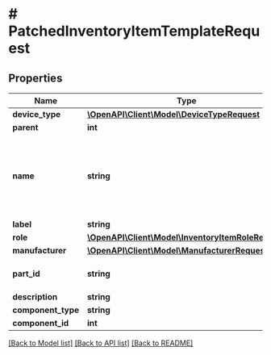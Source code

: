# # PatchedInventoryItemTemplateRequest

## Properties

Name | Type | Description | Notes
------------ | ------------- | ------------- | -------------
**device_type** | [**\OpenAPI\Client\Model\DeviceTypeRequest**](DeviceTypeRequest.md) |  | [optional]
**parent** | **int** |  | [optional]
**name** | **string** | {module} is accepted as a substitution for the module bay position when attached to a module type. | [optional]
**label** | **string** | Physical label | [optional]
**role** | [**\OpenAPI\Client\Model\InventoryItemRoleRequest**](InventoryItemRoleRequest.md) |  | [optional]
**manufacturer** | [**\OpenAPI\Client\Model\ManufacturerRequest**](ManufacturerRequest.md) |  | [optional]
**part_id** | **string** | Manufacturer-assigned part identifier | [optional]
**description** | **string** |  | [optional]
**component_type** | **string** |  | [optional]
**component_id** | **int** |  | [optional]

[[Back to Model list]](../../README.md#models) [[Back to API list]](../../README.md#endpoints) [[Back to README]](../../README.md)
